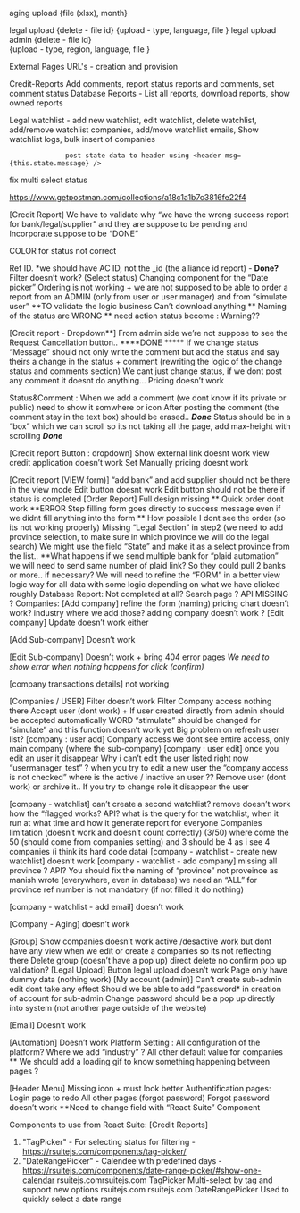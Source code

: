 aging upload {file (xlsx), month}

legal upload    {delete - file id}
                {upload - type, language, file }
legal upload admin  {delete - file id}           
                    {upload - type, region, language, file }
      
External Pages URL's - creation and provision

Credit-Reports  Add comments, report status reports and comments, set comment status
Database Reports - List all reports, download reports, show owned reports

Legal watchlist - add new watchlist, edit watchlist, delete watchlist, add/remove watchlist companies, 
                  add/move watchlist emails, Show watchlist logs, bulk insert of companies


                  post state data to header using <header msg={this.state.message} />
fix multi select status

https://www.getpostman.com/collections/a18c1a1b7c3816fe22f4




[Credit Report]
We have to validate why “we have the wrong success report for bank/legal/supplier” and they are suppose to be pending and Incorporate suppose to be “DONE”

COLOR for status not correct

Ref ID. *we should have AC ID, not the _id (the alliance id report) - ****Done?****
Filter doesn’t work? (Select status)
Changing component for the “Date picker”
Ordering is not working + we are not supposed to be able to order a report from an ADMIN (only from user or user manager) and from “simulate user” **TO validate the logic business
Can’t download anything **
Naming of the status are WRONG ** need action status become : Warning??

[Credit report - Dropdown**]
From admin side we’re not suppose to see the Request Cancellation button..  ****DONE *****
If we change status “Message” should not only write the comment but add the status and say theirs a change in the status + comment (rewriting the logic of the change status and comments section)
We cant just change status, if we dont post any comment it doesnt do anything…
Pricing doesn’t work

Status&Comment :
When we add a comment (we dont know if its private or public) need to show it somwhere or icon
After posting the comment (the comment stay in the text box) should be erased..  ***Done***
Status should be in a “box” which we can scroll so its not taking all the page, add max-height with scrolling ***Done***

[Credit report Button : dropdown]
Show external link doesnt work
view credit application doesn’t work
Set Manually pricing doesnt work

[Credit report (VIEW form)]
“add bank” and add supplier should not be there in the view mode
Edit button doesnt work
Edit button should not be there if status is completed
[Order Report]
Full design missing **
Quick order dont work **ERROR
Step filling form goes directly to success message even if we didnt fill anything into the form ** How possible
I dont see the order (so its not working properly)
Missing “Legal Section” in step2 (we need to add province selection, to make sure in which province we will do the legal search)
We might use the field “State” and make it as a select province from the list..
**What happens if we send multiple bank for “plaid automation” we will need to send same number of plaid link? So they could pull 2 banks or more.. if necessary?
We will need to refine the “FORM” in a better view logic way for all data with some logic depending on what we have clicked roughly
Database Report:
Not completed at all?
Search page ?
API MISSING ?
Companies:
[Add company]
refine the form (naming)
pricing chart doesn’t work?
industry where we add those?
adding company doesn’t work ?
[Edit company]
Update doesn’t work either

[Add Sub-company]
Doesn’t work

[Edit Sub-company]
Doesn’t work + bring 404 error pages
*We need to show error when nothing happens for click (confirm)*

[company transactions details]
not working

[Companies / USER]
Filter doesn’t work
Filter Company access nothing there
Accept user (dont work) + If user created directly from admin should be accepted automatically
WORD “stimulate” should be changed for “simulate” and this function doesn’t work yet
Big problem on refresh user list?
[company : user add]
Company access we dont see entire access, only main company (where the sub-company)
[company : user edit]
once you edit an user it disappear
Why i can’t edit the user listed right now “usermanager_test” ?
when you try to edit a new user the “company access is not checked”
where is the active / inactive an user ??
Remove user (dont work) or archive it..
If you try to change role it disappear the user

[company - watchlist]
can’t create a second watchlist?
remove doesn’t work
how the “flagged works? API?
what is the query for the watchlist, when it run at what time and how it generate report for everyone
Companies limitation (doesn’t work and doesn’t count correctly) (3/50) where come the 50 (should come from companies setting) and 3 should be 4 as i see 4 companies (i think its hard code data)
[company - watchlist - create new watchlist]
doesn’t work
[company - watchlist - add company]
missing all province ? API?
You should fix the naming of “province” not proveince as manish wrote (everywhere, even in database)
we need an “ALL” for province
ref number is not mandatory (if not filled it do nothing)
	
[company - watchlist - add email]
doesn’t work

[Company - Aging]
doesn’t work

[Group]
Show companies doesn’t work
active /desactive work but dont have any view when we edit or create a companies so its not reflecting there
Delete group (doesn’t have a pop up) direct delete no confirm pop up validation?
[Legal Upload]
Button legal upload doesn’t work
Page only have dummy data (nothing work)
[My account (admin)]
Can’t create sub-admin
edit dont take any effect
Should we be able to add “password* in creation of account for sub-admin
Change password should be a pop up directly into system (not another page outside of the website)
	
[Email]
Doesn’t work

[Automation]
Doesn’t work
Platform Setting :
All configuration of the platform?
Where we add “industry” ?
All other default value for companies
** We should add a loading gif to know something happening between pages ?

[Header Menu]
Missing icon + must look better
Authentification pages:
Login page to redo
All other pages (forgot password)
Forgot password doesn’t work
**Need to change field with “React Suite” Component



Components to use from React Suite:
[Credit Reports]
1. "TagPicker" - For selecting status for filtering - https://rsuitejs.com/components/tag-picker/
2. "DateRangePicker" - Calendee with predefined days - https://rsuitejs.com/components/date-range-picker/#show-one-calendar
rsuitejs.comrsuitejs.com
TagPicker
Multi-select by tag and support new options
rsuitejs.com
rsuitejs.com
DateRangePicker
Used to quickly select a date range
